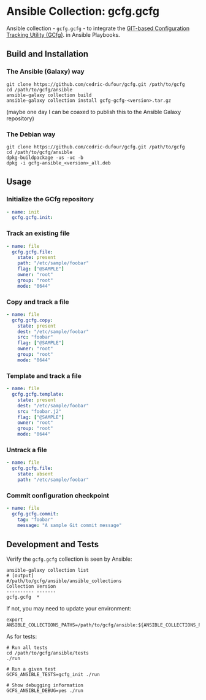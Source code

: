 Ansible Collection: gcfg.gcfg
=============================

Ansible collection - `gcfg.gcfg` - to integrate the [GIT-based Configuration Tracking Utility (GCfg)][gcfg].
in Ansible Playbooks.

[gcfg]: https://github.com/cedric-dufour/gcfg


Build and Installation
----------------------

### The Ansible (Galaxy) way

``` shell
git clone https://github.com/cedric-dufour/gcfg.git /path/to/gcfg
cd /path/to/gcfg/ansible
ansible-galaxy collection build
ansible-galaxy collection install gcfg-gcfg-<version>.tar.gz
```

(maybe one day I can be coaxed to publish this to the Ansible Galaxy repository)

### The Debian way

``` shell
git clone https://github.com/cedric-dufour/gcfg.git /path/to/gcfg
cd /path/to/gcfg/ansible
dpkg-buildpackage -us -uc -b
dpkg -i gcfg-ansible_<version>_all.deb
```

Usage
-----

### Initialize the GCfg repository

``` yaml
- name: init
  gcfg.gcfg.init:
```

### Track an existing file

``` yaml
- name: file
  gcfg.gcfg.file:
    state: present
    path: "/etc/sample/foobar"
    flag: ["@SAMPLE"]
    owner: "root"
    group: "root"
    mode: "0644"
```

### Copy and track a file

``` yaml
- name: file
  gcfg.gcfg.copy:
    state: present
    dest: "/etc/sample/foobar"
    src: "foobar"
    flag: ["@SAMPLE"]
    owner: "root"
    group: "root"
    mode: "0644"
```

### Template and track a file

``` yaml
- name: file
  gcfg.gcfg.template:
    state: present
    dest: "/etc/sample/foobar"
    src: "foobar.j2"
    flag: ["@SAMPLE"]
    owner: "root"
    group: "root"
    mode: "0644"
```

### Untrack a file

``` yaml
- name: file
  gcfg.gcfg.file:
    state: absent
    path: "/etc/sample/foobar"
```

### Commit configuration checkpoint

``` yaml
- name: file
  gcfg.gcfg.commit:
    tag: "foobar"
    message: "A sample Git commit message"
```


Development and Tests
---------------------

Verify the `gcfg.gcfg` collection is seen by Ansible:

``` shell
ansible-galaxy collection list
# [output]
#/path/to/gcfg/ansible/ansible_collections
Collection Version
---------- -------
gcfg.gcfg  *
```

If not, you may need to update your environment:

``` shell
export ANSIBLE_COLLECTIONS_PATHS=/path/to/gcfg/ansible:${ANSIBLE_COLLECTIONS_PATHS}
```

As for tests:

``` shell
# Run all tests
cd /path/to/gcfg/ansible/tests
./run

# Run a given test
GCFG_ANSIBLE_TESTS=gcfg_init ./run

# Show debugging information
GCFG_ANSIBLE_DEBUG=yes ./run
```
